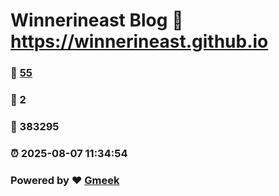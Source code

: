 # Winnerineast Blog :link: https://winnerineast.github.io 
### :page_facing_up: [55](https://winnerineast.github.io/tag.html) 
### :speech_balloon: 2 
### :hibiscus: 383295 
### :alarm_clock: 2025-08-07 11:34:54 
### Powered by :heart: [Gmeek](https://github.com/Meekdai/Gmeek)
